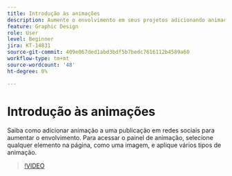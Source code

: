 ```yaml
---
title: Introdução às animações
description: Aumente o envolvimento em seus projetos adicionando animação
feature: Graphic Design
role: User
level: Beginner
jira: KT-14831
source-git-commit: 409e067ded1abd3bdf5b7bedc7616112b4589a60
workflow-type: tm+mt
source-wordcount: '48'
ht-degree: 0%

---
```


# Introdução às animações

Saiba como adicionar animação a uma publicação em redes sociais para aumentar o envolvimento. Para acessar o painel de animação, selecione qualquer elemento na página, como uma imagem, e aplique vários tipos de animação.

>[!VIDEO](https://video.tv.adobe.com/v/3426975?quality=12&learn=on&hidetitle=true)
